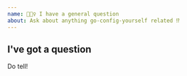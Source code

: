 ```yaml
---
name: 🙋🏽‍♀️ I have a general question
about: Ask about anything go-config-yourself related ⁉️
---
```


## I've got a question

Do tell!

